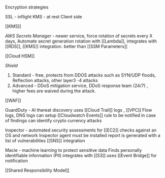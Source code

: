 Encryption strategies

SSL - inflight
KMS - at rest
Client side

[[KMS]]

*AWS Secrets Manager* - newer service, force rotation of secrets every X days, Automate secret generation rotation with [[Lambda]], integrates with [[RDS]], [[KMS]] integration. better than [[SSM Parameters]]

[[Cloud HSM]]

*Shield*

1. Standard - free, protects from  DDOS attacks such as SYN/UDP floods, Reflection attacks, other layer3 -4 attacks 
2. Advanced  - DDoS mitigation service, DDoS response team (24/7) , higher fees are waived during the attack. 


[[WAF]]

GuardDuty - AI thereat discovery
uses [[Cloud Trail]] logs , [[VPC]] Flow logs, DNS logs
can setup [[Cloudwatch Events]] rule to be notified in case of findings 
can identify crypto currency attacks

Inspector - automated security assessments for [[EC2]]
checks against an OS and network
Inspector agent must be installed
report is generated with a list of vulnerabilities
[[SNS]] integration

Macie - machine learning to protect sensitive data
Finds personally identifiable information (PII)
integrates with [[S3]]
uses [[Event Bridge]] for notification

[[Shared Responsibility Model]]